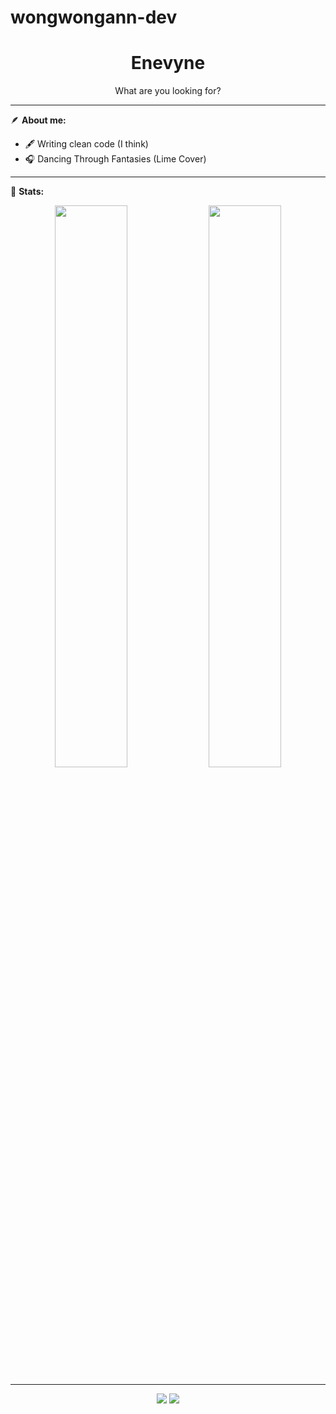 # wongwongann-dev

<h1 align="center">Enevyne</h1>
<p align="center">What are you looking for?</p>

---

🪶 **About me:**
- 🖋️ Writing clean code (I think)  
- 🎧 Dancing Through Fantasies (Lime Cover) 

---

🧭 **Stats:**
<p align="center">
  <img src="https://github-readme-stats.vercel.app/api/top-langs/?username=wongwongann&layout=compact&theme=tokyonight" width="48%"/>
  <img src="https://github-readme-stats.vercel.app/api?username=wongwongann&show_icons=true&theme=tokyonight" width="48%"/>
</p>

---

<p align="center">
  <a href="https://instagram.com/ndra.dark"><img src="https://img.shields.io/badge/Instagram-2b2d42?style=for-the-badge&logo=instagram&logoColor=white"/></a>
  <a href="mailto:ndra@example.com"><img src="https://img.shields.io/badge/Email-1e1e2e?style=for-the-badge&logo=gmail&logoColor=white"/></a>
</p>
